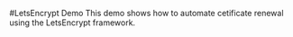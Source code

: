 #LetsEncrypt Demo
This demo shows how to automate cetificate renewal using the LetsEncrypt framework.
